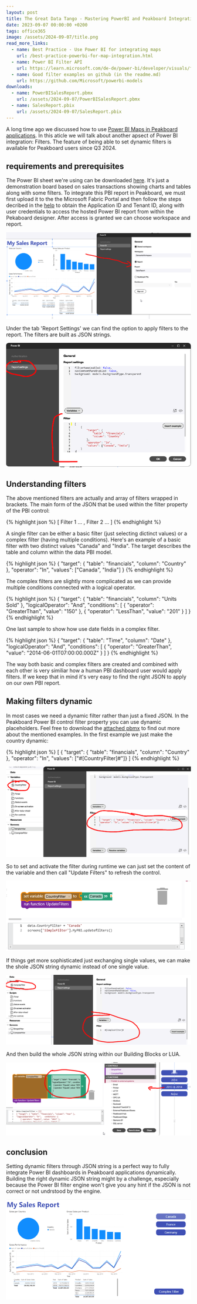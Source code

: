 ```yaml
---
layout: post
title: The Great Data Tango - Mastering PowerBI and Peakboard Integration with Filters
date: 2023-09-07 00:00:00 +0200
tags: office365 
image: /assets/2024-09-07/title.png
read_more_links:
  - name: Best Practice - Use Power BI for integrating maps
    url: /best-practice-powerbi-for-map-integration.html
  - name: Power BI Filter API
    url: https://learn.microsoft.com/de-de/power-bi/developer/visuals/filter-api
  - name: Good filter examples on github (in the readme.md)
    url: https://github.com/Microsoft/powerbi-models
downloads:
  - name: PowerBISalesReport.pbmx
    url: /assets/2024-09-07/PowerBISalesReport.pbmx
  - name: SalesReport.pbix
    url: /assets/2024-09-07/SalesReport.pbix
---
```

A long time ago we discussed how to use [Power BI Maps in Peakboard applications](/best-practice-powerbi-for-map-integration.html). In this aticle we will talk about another apsect of Power BI integration: Filters. The feature of being able to set dynamic filters is available for Peakboard users since Q3 2024.

## requirements and prerequisites

The Power BI sheet we're using can be downloaded [here](/assets/2024-09-07/SalesReport.pbix). It's just a demonstration board based on sales transactions showing charts and tables along with some filters.
To integrate this PBI report in Peakboard, we must first upload it to the the Microsoft Fabric Portal and then follow the steps decribed in the [help](https://help.peakboard.com/controls/Extended/en-power-bi.html) to obtain the Application ID and Tenant ID, along with user credentials to access the hosted Power BI report from within the Pekaboard designer. After access is granted we can choose workspace and report.

![image](/assets/2024-09-07/010.png)

Under the tab 'Report Settings' we can find the option to apply filters to the report. The filters are built as JSON strings.

![image](/assets/2024-09-07/020.png)

## Understanding filters

The above mentioned filters are actually and array of filters wrapped in brackets. The main form of the JSON that be used within the filter property of the PBI control: 

{% highlight json %}
[
      Filter 1 ...
    ,
      Filter 2 ...
]
{% endhighlight %}

A single filter can be either a basic filter (just selecting dictinct values) or a complex filter (having multiple conditions). Here's an example of a basic filter with two distinct values "Canada" and "India". The target describes the table and column within the data PBI model.

{% highlight json %}
{
    "target": {
        "table": "financials",
        "column": "Country"
    },
    "operator": "In",
    "values": ["Canada", "India"]
}
{% endhighlight %}

The complex filters are slightly more complicated as we can provide multiple conditions connected with a logical operator. 

{% highlight json %}
{
    "target": {
        "table": "financials",
        "column": "Units Sold"
    },
    "logicalOperator": "And",
    "conditions": [
        {
            "operator": "GreaterThan",
            "value": "150"
        },
        {
            "operator": "LessThan",
            "value": "201"
        }
    ]
}
{% endhighlight %}

One last sample to show how use date fields in a complex filter.

{% highlight json %}
{
  "target": {
    "table": "Time",
    "column": "Date"
  },
  "logicalOperator": "And",
  "conditions": [
    {
      "operator": "GreaterThan",
      "value": "2014-06-01T07:00:00.000Z"
    }
  ]
}
{% endhighlight %}

The way both basic and complex filters are created and combined with each other is very similiar how a human PBI dashboard user would apply filters. If we keep that in mind it's very easy to find the right JSON to apply on our own PBI report.

## Making filters dynamic

In most cases we need a dynamic filter rather than just a fixed JSON. In the Peakboard Power BI control filter property you can use dynamic placeholders. Feel free to download the [attached pbmx](/assets/2024-09-07/PowerBISalesReport.pbmx) to find out more about the mentioned examples. In the first example we just make the country dynamic:

{% highlight json %}
[
{ "target": { "table": "financials", "column": "Country" },
"operator": "In", "values": ["#[CountryFilter]#"]}
]
{% endhighlight %}

![image](/assets/2024-09-07/030.png)

So to set and activate the filter during runtime we can just set the content of the variable and then call "Update Filters" to refresh the control.

![image](/assets/2024-09-07/040.png)

If things get more sophisticated just exchanging single values, we can make the shole JSON string dynamic instead of one single value.

![image](/assets/2024-09-07/050.png)

And then build the whole JSON string within our Building Blocks or LUA.

![image](/assets/2024-09-07/060.png)

## conclusion

Setting dynamic filters through JSON string is a perfect way to fully integrate Power BI dashboards in Peakboard applications dynamically. Building the right dynamic JSON string might by a challenge, especially because the Power BI filter engine won't give you any hint if the JSON is not correct or not undrstood by the engine.  

![image](/assets/2024-09-07/result.gif)

